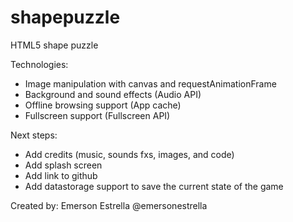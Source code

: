shapepuzzle
===========

HTML5 shape puzzle


Technologies:
- Image manipulation with canvas and requestAnimationFrame
- Background and sound effects (Audio API)
- Offline browsing support (App cache)
- Fullscreen support (Fullscreen API)

Next steps:
- Add credits (music, sounds fxs, images, and code)
- Add splash screen
- Add link to github
- Add datastorage support to save the current state of the game

Created by: 
Emerson Estrella 
@emersonestrella